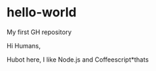 # hello-world
My first GH repository

Hi Humans,

Hubot here, I like Node.js and Coffeescript*thats 
